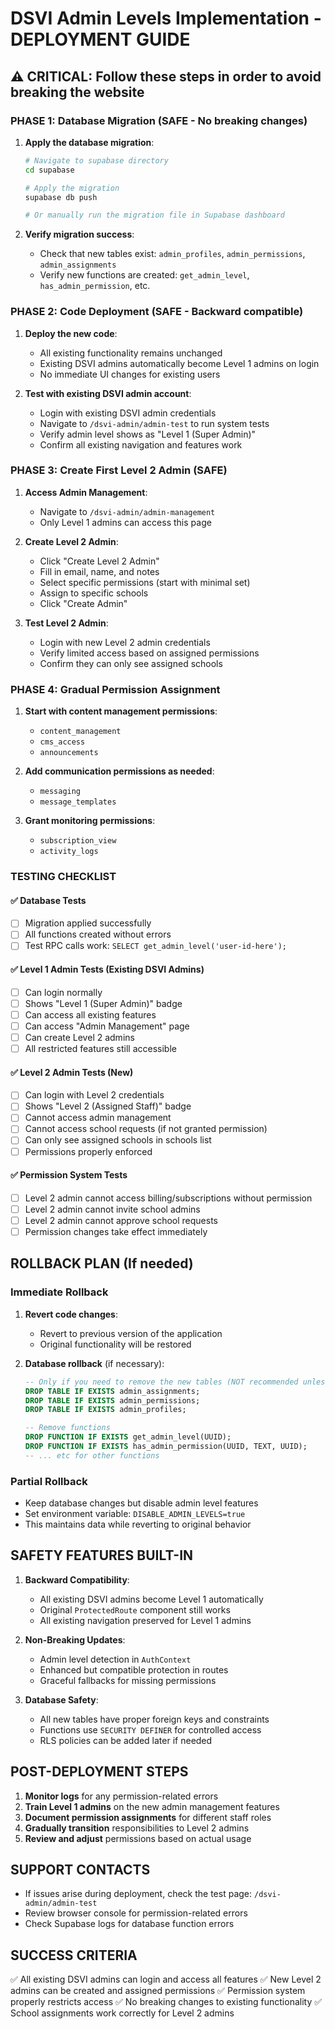 # DSVI Admin Levels Implementation - DEPLOYMENT GUIDE

## ⚠️ CRITICAL: Follow these steps in order to avoid breaking the website

### PHASE 1: Database Migration (SAFE - No breaking changes)
1. **Apply the database migration**:
   ```bash
   # Navigate to supabase directory
   cd supabase
   
   # Apply the migration
   supabase db push
   
   # Or manually run the migration file in Supabase dashboard
   ```

2. **Verify migration success**:
   - Check that new tables exist: `admin_profiles`, `admin_permissions`, `admin_assignments`
   - Verify new functions are created: `get_admin_level`, `has_admin_permission`, etc.

### PHASE 2: Code Deployment (SAFE - Backward compatible)
1. **Deploy the new code**:
   - All existing functionality remains unchanged
   - Existing DSVI admins automatically become Level 1 admins on login
   - No immediate UI changes for existing users

2. **Test with existing DSVI admin account**:
   - Login with existing DSVI admin credentials
   - Navigate to `/dsvi-admin/admin-test` to run system tests
   - Verify admin level shows as "Level 1 (Super Admin)"
   - Confirm all existing navigation and features work

### PHASE 3: Create First Level 2 Admin (SAFE)
1. **Access Admin Management**:
   - Navigate to `/dsvi-admin/admin-management`
   - Only Level 1 admins can access this page

2. **Create Level 2 Admin**:
   - Click "Create Level 2 Admin"
   - Fill in email, name, and notes
   - Select specific permissions (start with minimal set)
   - Assign to specific schools
   - Click "Create Admin"

3. **Test Level 2 Admin**:
   - Login with new Level 2 admin credentials
   - Verify limited access based on assigned permissions
   - Confirm they can only see assigned schools

### PHASE 4: Gradual Permission Assignment
1. **Start with content management permissions**:
   - `content_management`
   - `cms_access`
   - `announcements`

2. **Add communication permissions as needed**:
   - `messaging`
   - `message_templates`

3. **Grant monitoring permissions**:
   - `subscription_view`
   - `activity_logs`

### TESTING CHECKLIST

#### ✅ Database Tests
- [ ] Migration applied successfully
- [ ] All functions created without errors
- [ ] Test RPC calls work: `SELECT get_admin_level('user-id-here');`

#### ✅ Level 1 Admin Tests (Existing DSVI Admins)
- [ ] Can login normally
- [ ] Shows "Level 1 (Super Admin)" badge
- [ ] Can access all existing features
- [ ] Can access "Admin Management" page
- [ ] Can create Level 2 admins
- [ ] All restricted features still accessible

#### ✅ Level 2 Admin Tests (New)
- [ ] Can login with Level 2 credentials
- [ ] Shows "Level 2 (Assigned Staff)" badge
- [ ] Cannot access admin management
- [ ] Cannot access school requests (if not granted permission)
- [ ] Can only see assigned schools in schools list
- [ ] Permissions properly enforced

#### ✅ Permission System Tests
- [ ] Level 2 admin cannot access billing/subscriptions without permission
- [ ] Level 2 admin cannot invite school admins
- [ ] Level 2 admin cannot approve school requests
- [ ] Permission changes take effect immediately

## ROLLBACK PLAN (If needed)

### Immediate Rollback
1. **Revert code changes**:
   - Revert to previous version of the application
   - Original functionality will be restored

2. **Database rollback** (if necessary):
   ```sql
   -- Only if you need to remove the new tables (NOT recommended unless critical)
   DROP TABLE IF EXISTS admin_assignments;
   DROP TABLE IF EXISTS admin_permissions;  
   DROP TABLE IF EXISTS admin_profiles;
   
   -- Remove functions
   DROP FUNCTION IF EXISTS get_admin_level(UUID);
   DROP FUNCTION IF EXISTS has_admin_permission(UUID, TEXT, UUID);
   -- ... etc for other functions
   ```

### Partial Rollback
- Keep database changes but disable admin level features
- Set environment variable: `DISABLE_ADMIN_LEVELS=true`
- This maintains data while reverting to original behavior

## SAFETY FEATURES BUILT-IN

1. **Backward Compatibility**:
   - All existing DSVI admins become Level 1 automatically
   - Original `ProtectedRoute` component still works
   - All existing navigation preserved for Level 1 admins

2. **Non-Breaking Updates**:
   - Admin level detection in `AuthContext` 
   - Enhanced but compatible protection in routes
   - Graceful fallbacks for missing permissions

3. **Database Safety**:
   - All new tables have proper foreign keys and constraints
   - Functions use `SECURITY DEFINER` for controlled access
   - RLS policies can be added later if needed

## POST-DEPLOYMENT STEPS

1. **Monitor logs** for any permission-related errors
2. **Train Level 1 admins** on the new admin management features
3. **Document permission assignments** for different staff roles
4. **Gradually transition** responsibilities to Level 2 admins
5. **Review and adjust** permissions based on actual usage

## SUPPORT CONTACTS
- If issues arise during deployment, check the test page: `/dsvi-admin/admin-test`
- Review browser console for permission-related errors
- Check Supabase logs for database function errors

## SUCCESS CRITERIA
✅ All existing DSVI admins can login and access all features
✅ New Level 2 admins can be created and assigned permissions
✅ Permission system properly restricts access
✅ No breaking changes to existing functionality
✅ School assignments work correctly for Level 2 admins

